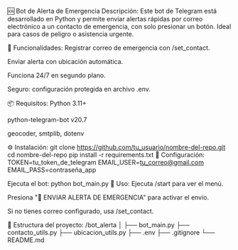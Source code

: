 🆘 Bot de Alerta de Emergencia
Descripción:
Este bot de Telegram está desarrollado en Python y permite enviar alertas rápidas por correo electrónico a un contacto de emergencia, con solo presionar un botón. Ideal para casos de peligro o asistencia urgente.

🚀 Funcionalidades:
Registrar correo de emergencia con /set_contact.

Enviar alerta con ubicación automática.

Funciona 24/7 en segundo plano.

Seguro: configuración protegida en archivo .env.

📦 Requisitos:
Python 3.11+

python-telegram-bot v20.7

geocoder, smtplib, dotenv

⚙️ Instalación:
git clone https://github.com/tu_usuario/nombre-del-repo.git
cd nombre-del-repo
pip install -r requirements.txt
🔐 Configuración:
TOKEN=tu_token_de_telegram
EMAIL_USER=tu_correo@gmail.com
EMAIL_PASS=contraseña_app

Ejecuta el bot:
python bot_main.py
🧪 Uso:
Ejecuta /start para ver el menú.

Presiona "📨 ENVIAR ALERTA DE EMERGENCIA" para activar el envío.

Si no tienes correo configurado, usa /set_contact.

📁 Estructura del proyecto:
/bot_alerta
│
├── bot_main.py
├── contacto_utils.py
├── ubicacion_utils.py
├── .env
├── .gitignore
└── README.md

